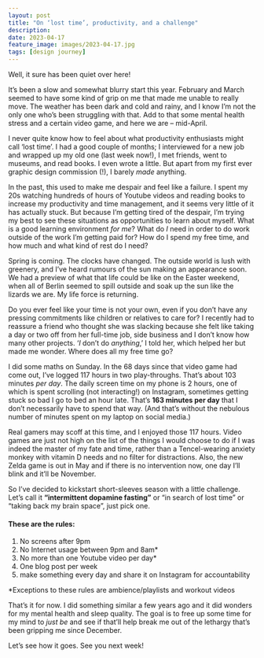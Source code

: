 ```yaml
---
layout: post
title: "On ‘lost time’, productivity, and a challenge"
description:
date: 2023-04-17
feature_image: images/2023-04-17.jpg
tags: [design journey]
---
```


Well, it sure has been quiet over here!

It’s been a slow and somewhat blurry start this year. February and March seemed to have some kind of grip on me that made me unable to really move. The weather has been dark and cold and rainy, and I know I’m not the only one who’s been struggling with that. Add to that some mental health stress and a certain video game, and here we are – mid-April.

I never quite know how to feel about what productivity enthusiasts might call ‘lost time’. I had a good couple of months; I interviewed for a new job and wrapped up my old one (last week now!), I met friends, went to museums, and read books. I even wrote a little. But apart from my first ever graphic design commission (!), I barely *made* anything.

<!--more-->

In the past, this used to make me despair and feel like a failure. I spent my 20s watching hundreds of hours of Youtube videos and reading books to increase my productivity and time management, and it seems very little of it has actually stuck. But because I’m getting tired of the despair, I’m trying my best to see these situations as opportunities to learn about myself. What is a good learning environment *for me*? What do *I* need in order to do work outside of the work I’m getting paid for? How do I spend my free time, and how much and what kind of rest do I need?

Spring is coming. The clocks have changed. The outside world is lush with greenery, and I’ve heard rumours of the sun making an appearance soon. We had a preview of what that life could be like on the Easter weekend, when all of Berlin seemed to spill outside and soak up the sun like the lizards we are. My life force is returning.

Do you ever feel like your time is not your own, even if you don’t have any pressing commitments like children or relatives to care for? I recently had to reassure a friend who thought she was slacking because she felt like taking a day or two off from her full-time job, side business and I don’t know how many other projects. ‘*I* don’t do *anything*,’ I told her, which helped her but made me wonder. Where does all my free time go?

I did some maths on Sunday. In the 68 days since that video game had come out, I’ve logged 117 hours in two play-throughs. That’s about 103 minutes *per day*. The daily screen time on my phone is 2 hours, one of which is spent scrolling (not interacting!) on Instagram, sometimes getting stuck so bad I go to bed an hour late. That’s **163 minutes per day** that I don’t necessarily have to spend that way. (And that’s without the nebulous number of minutes spent on my laptop on social media.)

Real gamers may scoff at this time, and I enjoyed those 117 hours. Video games are just not high on the list of the things I would choose to do if I was indeed the master of my fate and time, rather than a Tencel-wearing anxiety monkey with vitamin D needs and no filter for distractions. Also, the new Zelda game is out in May and if there is no intervention now, one day I’ll blink and it’ll be November.

So I’ve decided to kickstart short-sleeves season with a little challenge. Let’s call it **“intermittent dopamine fasting”** or “in search of lost time” or “taking back my brain space”, just pick one.

#### These are the rules:

1. No screens after 9pm
2. No Internet usage between 9pm and 8am*
3. No more than one Youtube video per day*
4. One blog post per week
5. make something every day and share it on Instagram for accountability

*Exceptions to these rules are ambience/playlists and workout videos

That’s it for now. I did something similar a few years ago and it did wonders for my mental health and sleep quality. The goal is to free up some time for my mind to *just be* and see if that’ll help break me out of the lethargy that’s been gripping me since December.

Let’s see how it goes. See you next week!
